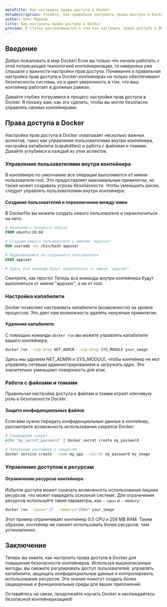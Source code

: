 ```yaml
---
metaTitle: Как настроить права доступа в Docker
metaDescription: Узнайте, как правильно настроить права доступа в Docker-контейнерах чтобы обеспечить их безопасное исполнение и ограничить доступ к системе
author: Олег Марков
title: Как настроить права доступа в Docker
preview: В статье рассказывается о том как настроить права доступа в Docker-контейнерах чтобы ограничить доступ и обеспечить безопасность исполнения
---
```


## Введение

Добро пожаловать в мир Docker! Если вы только что начали работать с этой потрясающей технологией контейнеризации, то наверняка уже слышали о важности настройки прав доступа. Понимание и правильная настройка прав доступа в Docker-контейнерах не только обеспечивают безопасность системы, но и дают уверенность в том, что ваш контейнер работает в должных рамках. 

Давайте глубже погрузимся в процесс настройки прав доступа в Docker. Я покажу вам, как это сделать, чтобы вы могли безопасно управлять своими контейнерами.

## Права доступа в Docker

Настройка прав доступа в Docker охватывает несколько важных аспектов, таких как управление пользователями внутри контейнера, настройка капабилити (capabilities) и работа с файлами и томами. Давайте углубимся в каждый из этих аспектов.

### Управление пользователями внутри контейнера

В контейнере по умолчанию все операции выполняются от имени пользователя root. Это предоставляет максимальные привилегии, но также может создавать угрозы безопасности. Чтобы уменьшить риски, следует управлять пользователями внутри контейнера:

#### Создание пользователей и переключение между ними

В Dockerfile вы можете создать нового пользователя и переключиться на него:

```Dockerfile
# Начинаем с базового образа
FROM ubuntu:20.04

# Создаем нового пользователя с именем 'appuser'
RUN useradd -ms /bin/bash appuser

# Переключаемся на созданного пользователя
USER appuser

# Здесь все команды будут выполняться от имени 'appuser'
```

Смотрите, как просто! Теперь все команды внутри контейнера будут выполняться от имени "appuser", а не от root.

### Настройка капабилити

Docker позволяет настраивать капабилити (возможности) на уровне процессов. Это дает нам возможность удалять ненужные привилегии.

#### Удаление капабилити

С помощью команды `docker run` вы можете управлять капабилити вашего контейнера:

```bash
docker run --cap-drop NET_ADMIN --cap-drop SYS_MODULE your_image
```

Здесь мы удаляем NET_ADMIN и SYS_MODULE, чтобы контейнер не мог управлять сетевым администрированием и загружать ядро. Это значительно уменьшает поверхность для атак.

### Работа с файлами и томами

Правильная настройка доступа к файлам и томам играет ключевую роль в безопасности Docker.

#### Защита конфиденциальных файлов

Если вам нужно передать конфиденциальные данные в контейнер, рассмотрите возможность использования секретов Docker:

```bash
# Генерируем секрет
echo "my_secret_password" | docker secret create my_password -

# Запускаем контейнер с секретом
docker service create --name my_app --secret my_password my_image
```

### Управление доступом к ресурсам

#### Ограничение ресурсов контейнера

Избыток доступа может означать возможность использования лишних ресурсов, что может навредить основной системе. Для ограничения ресурсов используйте такие параметры, как `--cpus` и `--memory`:

```bash
docker run --cpus=".5" --memory="256m" your_image
```

Этот пример ограничивает контейнер 0.5 CPU и 256 MB RAM. Таким образом, контейнер не сможет использовать более ресурсов, чем установленно.

## Заключение

Теперь вы знаете, как настроить права доступа в Docker для повышения безопасности контейнеров. Используя вышеописанные методы, вы сможете регулировать доступ пользователей, управлять капабилити, защищать конфиденциальные данные и контролировать использование ресурсов. Эти знания помогут создать более защищенные и функциональные среды для ваших приложений.

Оставайтесь на связи, продолжайте изучать Docker и наслаждайтесь безопасной контейнеризацией!